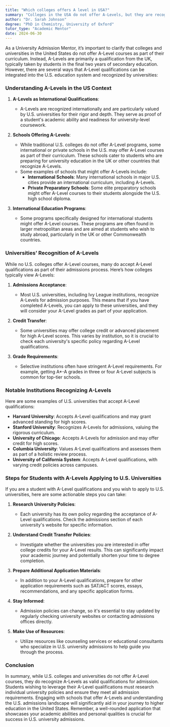 ```yaml
---
title: "Which colleges offers A level in USA?"
summary: "Colleges in the USA do not offer A-Levels, but they are recognized as valuable international qualifications by U.S. universities."
author: "Dr. Sarah Johnson"
degree: "PhD in Chemistry, University of Oxford"
tutor_type: "Academic Mentor"
date: 2024-06-30
---
```


As a University Admission Mentor, it’s important to clarify that colleges and universities in the United States do not offer A-Level courses as part of their curriculum. Instead, A-Levels are primarily a qualification from the UK, typically taken by students in the final two years of secondary education. However, there are several ways that A-Level qualifications can be integrated into the U.S. education system and recognized by universities:

### Understanding A-Levels in the US Context

1. **A-Levels as International Qualifications**:
   - A-Levels are recognized internationally and are particularly valued by U.S. universities for their rigor and depth. They serve as proof of a student's academic ability and readiness for university-level coursework.

2. **Schools Offering A-Levels**:
   - While traditional U.S. colleges do not offer A-Level programs, some international or private schools in the U.S. may offer A-Level courses as part of their curriculum. These schools cater to students who are preparing for university education in the UK or other countries that recognize A-Levels.
   - Some examples of schools that might offer A-Levels include:
     - **International Schools**: Many international schools in major U.S. cities provide an international curriculum, including A-Levels.
     - **Private Preparatory Schools**: Some elite preparatory schools might offer A-Level courses to their students alongside the U.S. high school diploma.

3. **International Education Programs**:
   - Some programs specifically designed for international students might offer A-Level courses. These programs are often found in larger metropolitan areas and are aimed at students who wish to study abroad, particularly in the UK or other Commonwealth countries.

### Universities’ Recognition of A-Levels

While no U.S. colleges offer A-Level courses, many do accept A-Level qualifications as part of their admissions process. Here’s how colleges typically view A-Levels:

1. **Admissions Acceptance**:
   - Most U.S. universities, including Ivy League institutions, recognize A-Levels for admission purposes. This means that if you have completed A-Levels, you can apply to these universities, and they will consider your A-Level grades as part of your application.

2. **Credit Transfer**:
   - Some universities may offer college credit or advanced placement for high A-Level scores. This varies by institution, so it is crucial to check each university's specific policy regarding A-Level qualifications.

3. **Grade Requirements**:
   - Selective institutions often have stringent A-Level requirements. For example, getting A*-A grades in three or four A-Level subjects is common for top-tier schools. 

### Notable Institutions Recognizing A-Levels

Here are some examples of U.S. universities that accept A-Level qualifications:

- **Harvard University**: Accepts A-Level qualifications and may grant advanced standing for high scores.
- **Stanford University**: Recognizes A-Levels for admissions, valuing the rigorous curriculum.
- **University of Chicago**: Accepts A-Levels for admission and may offer credit for high scores.
- **Columbia University**: Values A-Level qualifications and assesses them as part of a holistic review process.
- **University of California System**: Accepts A-Level qualifications, with varying credit policies across campuses.

### Steps for Students with A-Levels Applying to U.S. Universities

If you are a student with A-Level qualifications and you wish to apply to U.S. universities, here are some actionable steps you can take:

1. **Research University Policies**:
   - Each university has its own policy regarding the acceptance of A-Level qualifications. Check the admissions section of each university's website for specific information.

2. **Understand Credit Transfer Policies**:
   - Investigate whether the universities you are interested in offer college credits for your A-Level results. This can significantly impact your academic journey and potentially shorten your time to degree completion.

3. **Prepare Additional Application Materials**:
   - In addition to your A-Level qualifications, prepare for other application requirements such as SAT/ACT scores, essays, recommendations, and any specific application forms.

4. **Stay Informed**:
   - Admission policies can change, so it's essential to stay updated by regularly checking university websites or contacting admissions offices directly.

5. **Make Use of Resources**:
   - Utilize resources like counseling services or educational consultants who specialize in U.S. university admissions to help guide you through the process.

### Conclusion

In summary, while U.S. colleges and universities do not offer A-Level courses, they do recognize A-Levels as valid qualifications for admission. Students wishing to leverage their A-Level qualifications must research individual university policies and ensure they meet all admission requirements. Engaging with schools that offer A-Levels and understanding the U.S. admissions landscape will significantly aid in your journey to higher education in the United States. Remember, a well-rounded application that showcases your academic abilities and personal qualities is crucial for success in U.S. university admissions.
    